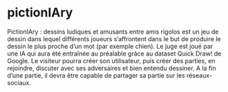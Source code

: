 # pictionIAry
PictionIAry : dessins ludiques et amusants entre amis rigolos est un jeu de dessin dans lequel différents joueurs s’affrontent dans le but de produire le dessin le plus proche d’un mot (par exemple chien). Le juge est joué par une IA qui aura été entraînée au préalable grâce au dataset Quick Draw! de Google. Le visiteur pourra créer son utilisateur, puis créer des parties, en rejoindre, discuter avec ses adversaires et bien entendu dessiner. A la fin d’une partie, il devra être capable de partager sa partie sur les réseaux-sociaux.
